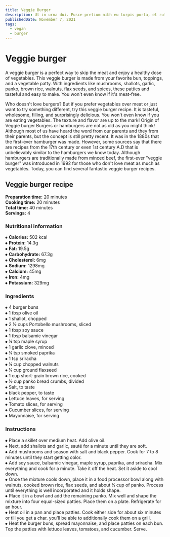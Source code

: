```yaml
---
title: Veggie Burger
description: Ut in urna dui. Fusce pretium nibh eu turpis porta, et rutrum libero suscipit. Morbi viverra est erat, vel posuere.
publishedDate: November 7, 2021
tags:
  - vegan
  - burger
---
```


# Veggie burger

A veggie burger is a perfect way to skip the meat and enjoy a healthy dose of vegetables. This veggie burger is made from your favorite bun, toppings, and a vegetable patty. With ingredients like mushrooms, shallots, garlic, panko, brown rice, walnuts, flax seeds, and spices, these patties and tasteful and easy to make. You won't even know if it's meat-free.

Who doesn't love burgers? But if you prefer vegetables over meat or just want to try something different, try this veggie burger recipe. It is tasteful, wholesome, filling, and surprisingly delicious. You won't even know if you are eating vegetables. The texture and flavor are up to the mark!
Origin of Veggie burger
Burgers or hamburgers are not as old as you might think! Although most of us have heard the word from our parents and they from their parents, but the concept is still pretty recent. It was in the 1880s that the first-ever hamburger was made. However, some sources say that there are recipes from the 17th century or even 1st century A.D that is unbelievably similar to the hamburgers we know today.
Although hamburgers are traditionally made from minced beef, the first-ever "veggie burger" was introduced in 1992 for those who don't love meat as much as vegetables. Today, you can find several fantastic veggie burger recipes.

## Veggie burger recipe

**Preparation time:** 20 minutes  
**Cooking time:** 20 minutes  
**Total time:** 40 minutes  
**Servings:** 4

### Nutritional information

⦁ **Calories:** 502 kcal  
⦁ **Protein:** 14.3g  
⦁ **Fat:** 19.5g  
⦁ **Carbohydrate:** 67.3g  
⦁ **Cholesterol:** 6mg  
⦁ **Sodium:** 1298mg  
⦁ **Calcium:** 45mg  
⦁ **Iron:** 4mg  
⦁ **Potassium:** 329mg

### Ingredients

⦁ 4 burger buns  
⦁ 1 tbsp olive oil  
⦁ 1 shallot, chopped  
⦁ 2 ½ cups Portobello mushrooms, sliced  
⦁ 1 tbsp soy sauce  
⦁ 1 tbsp balsamic vinegar  
⦁ ¼ tsp maple syrup  
⦁ 1 garlic clove, minced  
⦁ ¼ tsp smoked paprika  
⦁ 1 tsp sriracha  
⦁ ¼ cup chopped walnuts  
⦁ ¼ cup ground flaxseed  
⦁ 1 cup short-grain brown rice, cooked  
⦁ ½ cup panko bread crumbs, divided  
⦁ Salt, to taste  
⦁ black pepper, to taste  
⦁ Lettuce leaves, for serving  
⦁ Tomato slices, for serving  
⦁ Cucumber slices, for serving  
⦁ Mayonnaise, for serving

### Instructions

⦁ Place a skillet over medium heat. Add olive oil.  
⦁ Next, add shallots and garlic, sauté for a minute until they are soft.  
⦁ Add mushrooms and season with salt and black pepper. Cook for 7 to 8 minutes until they start getting color.  
⦁ Add soy sauce, balsamic vinegar, maple syrup, paprika, and sriracha. Mix everything and cook for a minute. Take it off the heat. Set it aside to cool down.  
⦁ Once the mixture cools down, place it in a food processor bowl along with walnuts, cooked brown rice, flax seeds, and about ¼ cup of panko. Process until everything is well incorporated and it holds shape.  
⦁ Place it in a bowl and add the remaining panko. Mix well and shape the mixture into four equal-sized patties. Place them on a plate. Refrigerate for an hour.  
⦁ Heat oil in a pan and place patties. Cook either side for about six minutes or till you get a char. you'll be able to additionally cook them on a grill.  
⦁ Heat the burger buns, spread mayonnaise, and place patties on each bun. Top the patties with lettuce leaves, tomatoes, and cucumber. Serve.
